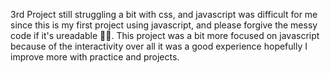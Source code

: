 3rd Project still struggling a bit with css, and javascript was difficult for me since this is my first project using javascript, and please forgive the messy code if it's ureadable 😵‍💫. This project was a bit more focused on javascript because of the interactivity over all it was a good experience hopefully I improve more with practice and projects.
